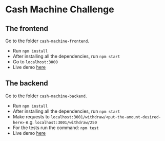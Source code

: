 # Cash Machine Challenge

## The frontend
Go to the folder `cash-machine-frontend`.
- Run `npm install`
- After installing all the dependencies, run `npm start`
- Go to `localhost:3000`
- Live demo [here](https://cash-machine-frontend.firebaseapp.com/)

## The backend
Go to the folder `cash-machine-backend`.
- Run `npm install`
- After installing all the dependencies, run `npm start`
- Make requests to `localhost:3001/withdraw/<put-the-amount-desired-here>` e.g. `localhost:3001/withdraw/250`
- For the tests run the command: `npm test`
- Live demo [here](https://cash-machine-backend.herokuapp.com/withdraw/350)